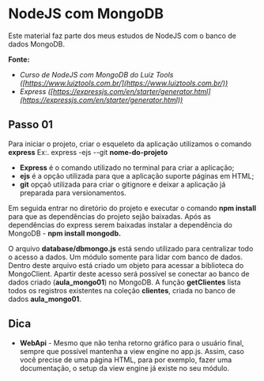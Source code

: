 # NodeJS com MongoDB
Este material faz parte dos meus estudos de NodeJS com o banco de dados MongoDB.

**Fonte:**

 - *Curso de NodeJS com MongoDB do Luiz Tools ([https://www.luiztools.com.br/](https://www.luiztools.com.br/))*
 - *Express ([https://expressjs.com/en/starter/generator.html](https://expressjs.com/en/starter/generator.html))*

## Passo 01
 Para iniciar o projeto, criar o esqueleto da aplicação utilizamos o comando **express**
Ex:. express -ejs --git **nome-do-projeto**

 - **Express** é o comando utilizado no terminal para criar a aplicação;
 - **ejs** é a opção utilizada para que a aplicação suporte páginas em HTML;
 - **git** opçaõ utilizada para criar o gitignore e deixar a aplicação já preparada para versionamentos.

Em seguida entrar no diretório do projeto e executar o comando **npm install** para que as dependências do projeto sejão baixadas. Após as dependências do express serem baixadas instalar a dependência do MongoDB - **npm install mongodb.**

O arquivo **database/dbmongo.js** está sendo utilizado para centralizar todo o acesso a dados. Um módulo somente para lidar com banco de dados.
Dentro deste arquivo está criado um objeto para acessar a biblioteca do MongoClient. Apartir deste acesso será possível se conectar ao banco de dados criado (**aula_mongo01**) no MongoDB.
A função **getClientes** lista todos os registros existentes na coleção **clientes**, criada no banco de dados **aula_mongo01**.

## Dica
- **WebApi** - Mesmo que não tenha retorno gráfico para o usuário final,
sempre que possível mantenha a view engine no app.js. Assim, caso você precise de uma página HTML, para por exemplo, fazer uma documentação, o setup da view engine já existe no seu módulo.
